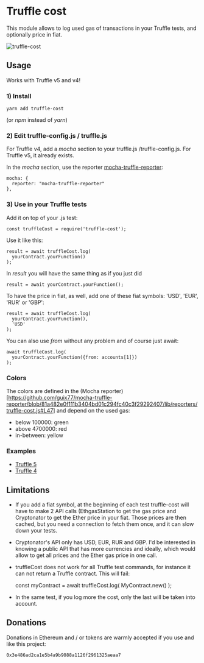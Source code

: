 # Truffle cost

This module allows to log used gas of transactions in your Truffle tests, and optionally price in fiat.

![truffle-cost](https://raw.githubusercontent.com/guix77/truffle-cost/gh-pages/truffle-cost.png)

## Usage

Works with Truffle v5 and v4!

### 1) Install

    yarn add truffle-cost

(or *npm* instead of *yarn*)

### 2) Edit truffle-config.js / truffle.js

For Truffle v4, add a *mocha* section to your truffle.js /truffle-config.js. For Truffle v5, it already exists.

In the *mocha* section, use the reporter [mocha-truffle-reporter](https://github.com/guix77/mocha-truffle-reporter):

    mocha: {
      reporter: "mocha-truffle-reporter"
    },

### 3) Use in your Truffle tests

Add it on top of your .js test:

    const truffleCost = require('truffle-cost');

Use it like this:

    result = await truffleCost.log(
      yourContract.yourFunction()
    );

In *result* you will have the same thing as if you just did

    result = await yourContract.yourFunction();

To have the price in fiat, as well, add one of these fiat symbols: 'USD', 'EUR', 'RUR' or 'GBP':

    result = await truffleCost.log(
      yourContract.yourFunction(),
      'USD'
    );

You can also use *from* without any problem and of course just await:

    await truffleCost.log(
      yourContract.yourFunction({from: accounts[1]})
    );

### Colors

The colors are defined in the (Mocha reporter)[https://github.com/guix77/mocha-truffle-reporter/blob/81a482e0f111b3404bd01c294fc40c3f29292407/lib/reporters/truffle-cost.js#L47] and depend on the used gas:

+ below 100000: green
+ above 4700000: red
+ in-between: yellow

### Examples

+ [Truffle 5](https://github.com/guix77/truffle-cost-test/tree/truffle5)
+ [Truffle 4](https://github.com/guix77/truffle-cost-test/tree/truffle4)

## Limitations

+ If you add a fiat symbol, at the beginning of each test truffle-cost will have to make 2 API calls (EthgasStation to get the gas price and Cryptonator to get the Ether price in your fiat. Those prices are then cached, but you need a connection to fetch them once, and it can slow down your tests.

+ Cryptonator's API only has USD, EUR, RUR and GBP. I'd be interested in knowing a public API that has more currencies and ideally, which would allow to get all prices and the Ether gas price in one call.

+ truffleCost does not work for all Truffle test commands, for instance it can not return a Truffle contract. This will fail:

    const myContract = await truffleCost.log(
      MyContract.new()
    );

+ In the same test, if you log more the cost, only the last will be taken into account.

## Donations

Donations in Ethereum and / or tokens are warmly accepted if you use and like this project:

    0x3e486ad2ca1e5b4a9b9088a1126f2961325aeaa7
